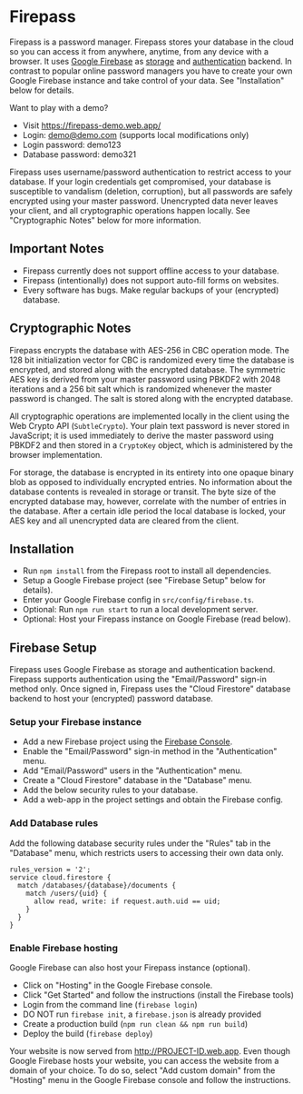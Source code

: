 # Firepass

Firepass is a password manager. Firepass stores your database in the cloud so
you can access it from anywhere, anytime, from any device with a browser. It
uses [Google Firebase](https://firebase.google.com/) as
[storage](https://firebase.google.com/products/firestore) and
[authentication](https://firebase.google.com/products/auth) backend. In contrast
to popular online password managers you have to create your own Google Firebase
instance and take control of your data. See "Installation" below for details.

Want to play with a demo?

* Visit https://firepass-demo.web.app/
* Login: demo@demo.com (supports local modifications only)
* Login password: demo123
* Database password: demo321

Firepass uses username/password authentication to restrict access to your
database. If your login credentials get compromised, your database is
susceptible to vandalism (deletion, corruption), but all passwords are safely
encrypted using your master password. Unencrypted data never leaves your client,
and all cryptographic operations happen locally. See "Cryptographic Notes" below
for more information.

## Important Notes

* Firepass currently does not support offline access to your database.
* Firepass (intentionally) does not support auto-fill forms on websites.
* Every software has bugs. Make regular backups of your (encrypted) database.

## Cryptographic Notes

Firepass encrypts the database with AES-256 in CBC operation mode. The 128 bit
initialization vector for CBC is randomized every time the database is
encrypted, and stored along with the encrypted database. The symmetric AES key
is derived from your master password using PBKDF2 with 2048 iterations and a
256 bit salt which is randomized whenever the master password is changed. The
salt is stored along with the encrypted database.

All cryptographic operations are implemented locally in the client using the
Web Crypto API (`SubtleCrypto`). Your plain text password is never stored in
JavaScript; it is used immediately to derive the master password using PBKDF2
and then stored in a `CryptoKey` object, which is administered by the browser
implementation.

For storage, the database is encrypted in its entirety into one opaque binary
blob as opposed to individually encrypted entries. No information about the
database contents is revealed in storage or transit. The byte size of the
encrypted database may, however, correlate with the number of entries in the
database. After a certain idle period the local database is locked, your AES key
and all unencrypted data are cleared from the client.

## Installation

* Run `npm install` from the Firepass root to install all dependencies.
* Setup a Google Firebase project (see "Firebase Setup" below for details).
* Enter your Google Firebase config in `src/config/firebase.ts`.
* Optional: Run `npm run start` to run a local development server.
* Optional: Host your Firepass instance on Google Firebase (read below).

## Firebase Setup

Firepass uses Google Firebase as storage and authentication backend. Firepass
supports authentication using the "Email/Password" sign-in method only. Once
signed in, Firepass uses the "Cloud Firestore" database backend to host your
(encrypted) password database.

### Setup your Firebase instance

* Add a new Firebase project using the
  [Firebase Console](https://console.firebase.google.com/).
* Enable the "Email/Password" sign-in method in the "Authentication" menu.
* Add "Email/Password" users in the "Authentication" menu.
* Create a "Cloud Firestore" database in the "Database" menu.
* Add the below security rules to your database.
* Add a web-app in the project settings and obtain the Firebase config.

### Add Database rules

Add the following database security rules under the "Rules" tab in the
"Database" menu, which restricts users to accessing their own data only.

```
rules_version = '2';
service cloud.firestore {
  match /databases/{database}/documents {
    match /users/{uid} {
      allow read, write: if request.auth.uid == uid;
    }
  }
}
```

### Enable Firebase hosting

Google Firebase can also host your Firepass instance (optional).

* Click on "Hosting" in the Google Firebase console.
* Click "Get Started" and follow the instructions (install the Firebase tools)
* Login from the command line (`firebase login`)
* DO NOT run `firebase init`, a `firebase.json` is already provided
* Create a production build (`npm run clean && npm run build`)
* Deploy the build (`firebase deploy`)

Your website is now served from http://PROJECT-ID.web.app. Even though Google
Firebase hosts your website, you can access the website from a domain of your
choice. To do so, select "Add custom domain" from the "Hosting" menu in the
Google Firebase console and follow the instructions.
